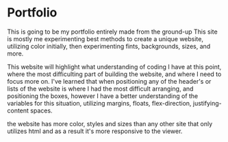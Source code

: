 # Portfolio
This is going to be my portfolio entirely made from the ground-up
This site is mostly me experimenting best methods to create a unique website,
utilizing color initially, then experimenting fints, backgrounds, sizes, and more.

This website will highlight what understanding of coding I have at this point,
where the most difficulting part of building the website, and where I need to focus more on.
I've learned that when positioning any of the header's or lists of the website is where I had the most difficult arranging, and positioning the boxes,
however I have a better understanding of the variables for this situation, utilizing margins, floats, flex-direction, justifying-content spaces.

the website has more color, styles and sizes than any other site that only utilizes html and as a result it's more responsive to the viewer.
